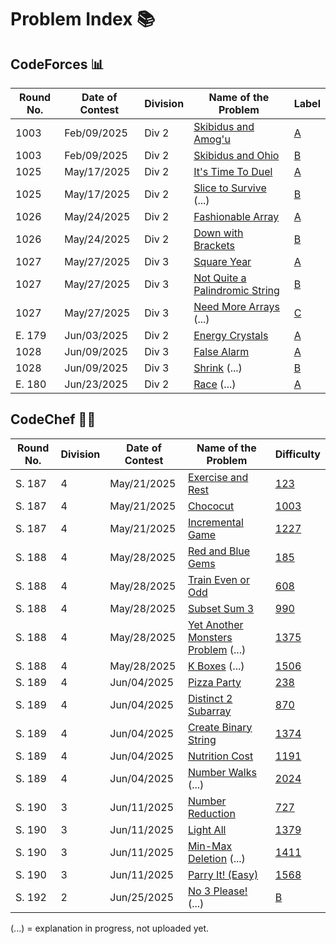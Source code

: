 # Problem Index 📚

## CodeForces 📊
| Round No.     | Date of Contest | Division | Name of the Problem                           | Label |
| ------------- | --------------- | -------- | --------------------------------------------- | ----------- |
| 1003          | Feb/09/2025     | Div 2    | [Skibidus and Amog'u](https://github.com/risha2211/Competitive-Programming/blob/main/Skibidus-and-Amog'u.md)     | [A](https://codeforces.com/contest/2065/problem/A)          |
| 1003          | Feb/09/2025     | Div 2    | [Skibidus and Ohio](https://github.com/risha2211/Competitive-Programming/blob/main/Skibidus-and-Ohio.md)       | [B](https://codeforces.com/contest/2065/problem/B)         |
| 1025          | May/17/2025     | Div 2    | [It's Time To Duel](https://github.com/risha2211/Competitive-Programming/blob/main/It's-Time-To-Duel.md)       | [A](https://codeforces.com/contest/2109/problem/A)         |
| 1025          | May/17/2025     | Div 2    | [Slice to Survive](https://github.com/risha2211/Competitive-Programming/blob/main/Slice-to-Survive.md) (...)         | [B](https://codeforces.com/contest/2109/problem/B)          |
| 1026          | May/24/2025     | Div 2    | [Fashionable Array](https://github.com/risha2211/Competitive-Programming/blob/main/Fashionable-Array.md)       | [A](https://codeforces.com/contest/2110/problem/A)          |
| 1026          | May/24/2025     | Div 2    | [Down with Brackets](https://github.com/risha2211/Competitive-Programming/blob/main/Down-with-Brackets.md)    | [B](https://codeforces.com/contest/2110/problem/B)           |
| 1027          | May/27/2025     | Div 3    | [Square Year](https://github.com/risha2211/Competitive-Programming/blob/main/Square-Year.md)                  | [A](https://codeforces.com/contest/2114/problem/A)          |
| 1027          | May/27/2025     | Div 3    | [Not Quite a Palindromic String](https://github.com/risha2211/Competitive-Programming/blob/main/Not-Quite-a-Palindromic-String.md) |[B](https://codeforces.com/contest/2114/problem/B)           |
| 1027          | May/27/2025     | Div 3    | [Need More Arrays](https://github.com/risha2211/Competitive-Programming/blob/main/Need-More-Arrays.md) (...)           | [C](https://codeforces.com/contest/2114/problem/C)           |
| E. 179        | Jun/03/2025    | Div 2    | [Energy Crystals](https://github.com/risha2211/Competitive-Programming/blob/main/Energy-Crystals.md)    | [A](https://codeforces.com/contest/2111/problem/A)       |
| 1028          | Jun/09/2025    | Div 3    | [False Alarm](https://github.com/risha2211/Competitive-Programming/blob/main/False-Alarm.md)| [A](https://codeforces.com/contest/2117/problem/A) |
| 1028          | Jun/09/2025    | Div 3    | [Shrink](https://github.com/risha2211/Competitive-Programming/blob/main/Shrink.md) (...) | [B](https://codeforces.com/contest/2117/problem/B) |
| E. 180        | Jun/23/2025     | Div 2    | [Race](https://github.com/risha2211/Competitive-Programming/blob/main/Race.md) (...)| [A](https://codeforces.com/contest/2112/problem/A) |



## CodeChef 🧑‍🍳

| Round No. | Division | Date of Contest | Name of the Problem                                                                                                            | Difficulty                                             |
| --------- | -------- | --------------- | ------------------------------------------------------------------------------------------------------------------------------ | ------------------------------------------------------ |
| S. 187    | 4        | May/21/2025     | [Exercise and Rest](https://github.com/risha2211/Competitive-Programming/blob/main/Exercise-and-Rest.md)                       | [123](https://www.codechef.com/problems/EXREST)        |
| S. 187    | 4        | May/21/2025     | [Chococut](https://github.com/risha2211/Competitive-Programming/blob/main/Chococut.md)                                         | [1003](https://www.codechef.com/problems/CHOCUT)       |
| S. 187    | 4        | May/21/2025     | [Incremental Game](https://github.com/risha2211/Competitive-Programming/blob/main/Incremental-Game.md)                         | [1227](https://www.codechef.com/problems/INCGAME)      |
| S. 188    | 4        | May/28/2025     | [Red and Blue Gems](https://github.com/risha2211/Competitive-Programming/blob/main/Red-and-Blue-Gems.md)                       | [185](https://www.codechef.com/problems/REDBLUEGEM)    |
| S. 188    | 4        | May/28/2025     | [Train Even or Odd](https://github.com/risha2211/Competitive-Programming/blob/main/Train-Even-or-Odd.md)                       | [608](https://www.codechef.com/problems/TRAINEVOD)     |
| S. 188    | 4        | May/28/2025     | [Subset Sum 3](https://github.com/risha2211/Competitive-Programming/blob/main/Subset-Sum-3.md)                                 | [990](https://www.codechef.com/problems/SUBSUM3)       |
| S. 188    | 4        | May/28/2025     | [Yet Another Monsters Problem](https://github.com/risha2211/Competitive-Programming/blob/main/Yet-Another-Monsters-Problem.md) (...)| [1375](https://www.codechef.com/problems/YETMON)       |
| S. 188    | 4        | May/28/2025     | [K Boxes](https://github.com/risha2211/Competitive-Programming/blob/main/K-Boxes.md) (...)                                          | [1506](https://www.codechef.com/problems/KBOXES)       |
| S. 189    | 4        | Jun/04/2025     | [Pizza Party](https://github.com/risha2211/Competitive-Programming/blob/main/Pizza-Party.md)                                   | [238](https://www.codechef.com/problems/PIZZAPARTY)    |
| S. 189    | 4        | Jun/04/2025     | [Distinct 2 Subarray](https://github.com/risha2211/Competitive-Programming/blob/main/Distinct-2-Subarray.md)                   | [870](https://www.codechef.com/problems/DIS2SUB)       |
| S. 189    | 4        | Jun/04/2025     | [Create Binary String](https://github.com/risha2211/Competitive-Programming/blob/main/Create-Binary-String.md)                 | [1374](https://www.codechef.com/problems/CREATEBINSTR) |
| S. 189    | 4        | Jun/04/2025     | [Nutrition Cost](https://github.com/risha2211/Competitive-Programming/blob/main/Nutrition-Cost.md)                             | [1191](https://www.codechef.com/problems/NUTRICOST)    |
| S. 189    | 4        | Jun/04/2025     | [Number Walks](https://github.com/risha2211/Competitive-Programming/blob/main/Number-Walks.md) (...)                                 | [2024](https://www.codechef.com/problems/NUMBERWALK)   |
| S. 190    | 3        | Jun/11/2025     | [Number Reduction](https://github.com/risha2211/Competitive-Programming/blob/main/Number-Reduction.md)                         | [727](https://www.codechef.com/problems/RED23)         |
| S. 190    | 3        | Jun/11/2025     | [Light All](https://github.com/risha2211/Competitive-Programming/blob/main/Light-All.md)                                       | [1379](https://www.codechef.com/problems/LTALL)        |
| S. 190    | 3        | Jun/11/2025     | [Min-Max Deletion](https://github.com/risha2211/Competitive-Programming/blob/main/Min-Max-Deletion.md) (...)                        | [1411](https://www.codechef.com/problems/MNMXDEL)      |
| S. 190    | 3        | Jun/11/2025     | [Parry It! (Easy)](https://github.com/risha2211/Competitive-Programming/blob/main/Parry-It-Easy.md)                            | [1568](https://www.codechef.com/problems/MXPARREZ)     |
| S. 192    | 2        | Jun/25/2025               | [No 3 Please!](https://www.codechef.com/START192B/problems/NO3P) (...)                                                             | [B](https://www.codechef.com/START192B/problems/NO3P)  |


(...) = explanation in progress, not uploaded yet.
